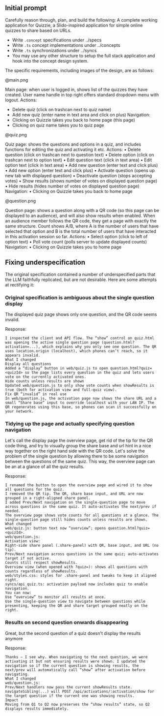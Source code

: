 ## Initial prompt

Carefully reason through, plan, and build the following: A complete working
application for Quizzie, a Slido-inspired application for simple online quizzes
to share based on URLs.

- Write `.concept` specifications under ../specs
- Write `.ts` concept implementations under ../concepts
- Write `.ts` synchronizations under ../syncs
- You may use any other structure to setup the full stack application and hook
  into the concept design system.

The specific requirements, including images of the design, are as follows:

@main.png

Main page: when user is logged in, shows list of the quizzes they have created.
User name handle in top right offers standard dropdown menu with logout.
Actions:

- Delete quiz (click on trashcan next to quiz name)
- Add new quiz (enter name in text area and click on plus) Navigation:
- Clicking on Quizzie takes you back to home page (this page)
- Clicking on quiz name takes you to quiz page

@quiz.png

Quiz page: shows the questions and options in a quiz, and includes functions for
editing the quiz and activating it etc. Actions: • Delete question (click on
trashcan next to question text) • Delete option (click on trashcan next to
option text) • Edit question text (click in text area) • Edit option text (click
in text area) • Add new question (enter text and click plus) • Add new option
(enter text and click plus) • Activate question (opens up new tab with displayed
question) • Deactivate question (stops accepting votes) • Show results (shows
number of votes on displayed question page) • Hide results (hides number of
votes on displayed question page) Navigation: • Clicking on Quizzie takes you
back to home page

@question.png

Question page: shows a question along with a QR code (so this page can be
displayed to an audience), and will also show results when enabled. When an
audience member follows the QR code, they get a page with exactly the same
structure. Count shows A/B, where A is the number of users that have selected
that option and B is the total number of users that have interacted in this
activation session so far. Actions: • Select option (click to left of option
text) • Poll vote count (polls server to update displayed counts) Navigation: •
Clicking on Quizzie takes you to home page

## Fixing underspecification

The original specification contained a number of underspecified parts that the
LLM faithfully replicated, but are not desirable. Here are some attempts at
rectifying it:

### Original specification is ambiguous about the single question display

The displayed quiz page shows only one question, and the QR code seems invalid.

Response:

```
I inspected the client and API flow. The “show” control on quiz.html was opening the active single question page (question.html?activation=...), which explains why you only see one question. The QR uses location.origin (localhost), which phones can’t reach, so it appears invalid.
What I changed
Display all questions
Added a “display” button in web/quiz.js to open question.html?quiz=<quizId> so the page lists every question in the quiz and lets users vote on the currently activated ones.
Hide counts unless results are shown
Updated web/question.js to only show vote counts when showResults is true (both for activation view and full-quiz view).
Fix QR “invalid” in real use
In web/question.js, the activation page now shows the share URL and a small “Share base” input to override localhost with your LAN IP. The QR regenerates using this base, so phones can scan it successfully on your network.
```

### Tidying up the page and actually specifying question navigation

Let's call the display page the overview page, get rid of the tip for the QR
code thing, and try to visually group the share base and url hint in a nice way
together on the right hand side with the QR code. Let's solve the problem of the
single question by allowing there to be some navigation between the questions of
the same quiz. This way, the overview page can be an at a glance of all the quiz
results.

Response:

```
I renamed the button to open the overview page and wired it to show all questions for the quiz.
I removed the QR tip. The QR, share base input, and URL are now grouped in a right-aligned share panel.
I added Prev/Next navigation on the single-question page to move across questions in the same quiz. It auto-activates the next/prev if needed.
The overview page shows vote counts for all questions at a glance. The single-question page still hides counts unless results are shown.
What changed
web/quiz.js: button text now “overview”; opens question.html?quiz=<quizId>.
web/question.js:
Activation view:
Right-side share panel (.share-panel) with QR, base input, and URL (no tip).
Prev/Next navigation across questions in the same quiz; auto-activates target if not active.
Counts still respect showResults.
Overview view (when opened with ?quiz=): shows all questions with counts regardless of showResults.
web/styles.css: styles for .share-panel and tweaks to keep it aligned right.
syncs/api_quiz.ts: activation payload now includes quiz to enable navigation.
You can now:
Use “overview” to monitor all results at once.
Use the single-question view to navigate between questions while presenting, keeping the QR and share target grouped neatly on the right.
```

### Results on second question onwards disappearing

Great, but the second question of a quiz doesn't display the results anymore

Response:

```
Thanks — I see why. When navigating to the next question, we were activating it but not ensuring results were shown. I updated the navigation so if the current question is showing results, the next/prev will automatically call “show” after activation before navigating.
What I changed
web/question.js:
Prev/Next handlers now pass the current showResults state.
navigateSibling(...) will POST /api/activations/:activation/show for the target question if the current one was showing results.
Impact
Moving from Q1 to Q2 now preserves the “show results” state, so Q2 displays results immediately.
```
